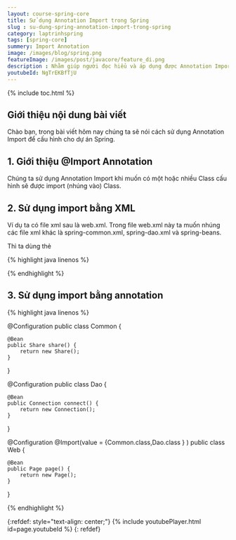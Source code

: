 ```yaml
---
layout: course-spring-core
title: Sử dụng Annotation Import trong Spring
slug : su-dung-spring-annotation-import-trong-spring
category: laptrinhspring
tags: [spring-core]
summery: Import Annotation
image: /images/blog/spring.png
featureImage: /images/post/javacore/feature_di.png
description : Nhằm giúp người đọc hiểu và áp dụng được Annotation Import trong lập trình Spring. Bài viết lần lượt giới thiệu để bạn hiểu được @Import Annotation trong Spring là gì? Khi nào thì được sử dụng trong Spring? Đồng thời trong những chia sẻ tiếp theo của bài viết, người đọc sẽ được hướng dẫn để sử dụng import bằng XML và sử dụng import bằng Annotation khi lập trình Spring như thế nào cho hiệu quả.
youtubeId: NgTrEKBfTjU
---
```


{% include toc.html %}

## **Giới thiệu nội dung bài viết**

Chào bạn, trong bài viết hôm nay chúng ta sẽ nói cách sử dụng Annotation Import để cấu hình cho dự án Spring.
 

## **1. Giới thiệu @Import Annotation**

Chúng ta sử dụng Annotation Import khi muốn có một hoặc nhiều Class cấu hình sẽ được import (nhúng vào) Class.

## **2. Sử dụng import bằng XML**

Ví dụ ta có file xml sau là web.xml. Trong file web.xml này ta muốn nhúng các file xml khác là spring-common.xml, spring-dao.xml và spring-beans. 

Thì ta dùng thẻ <import>

{% highlight java linenos %}

<beans xmlns="http://www.springframework.org/schema/beans"
 xmlns:xsi="http://www.w3.org/2001/XMLSchema-instance"
 xsi:schemaLocation="http://www.springframework.org/schema/beans
 http://www.springframework.org/schema/beans/spring-beans.xsd">

 <import resource="common/spring-common.xml"/>
        <import resource="dao/spring-dao.xml"/>
        <import resource="beans/spring-beans.xml"/>
 
</beans>

{% endhighlight %}


## **3. Sử dụng import bằng annotation**

{% highlight java linenos %}

@Configuration
public class Common {

    @Bean
    public Share share() {
        return new Share();
    }
}

@Configuration
public class Dao {

    @Bean
    public Connection connect() {
        return new Connection();
    }
}


@Configuration
@Import(value = {Common.class,Dao.class } )
public class Web {

    @Bean
    public Page page() {
        return new Page();
    }
}

{% endhighlight %}


{:refdef: style="text-align: center;"}
{% include youtubePlayer.html id=page.youtubeId %}
{: refdef}



